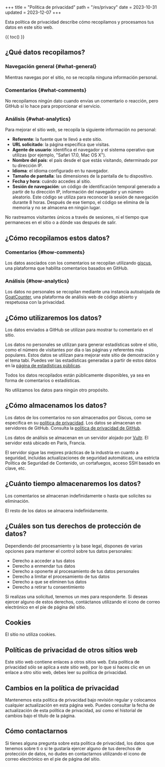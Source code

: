 +++
title = "Política de privacidad"
path = "/es/privacy"
date = 2023-10-31
updated = 2023-12-07
+++

Esta política de privacidad describe cómo recopilamos y procesamos tus datos en este sitio web.

{{ toc() }}

## ¿Qué datos recopilamos?

### Navegación general {#what-general}

Mientras navegas por el sitio, no se recopila ninguna información personal.

### Comentarios {#what-comments}

No recopilamos ningún dato cuando envías un comentario o reacción, pero GitHub sí lo hace para proporcionar el servicio.

### Análisis {#what-analytics}

Para mejorar el sitio web, se recopila la siguiente información no personal:

- **Referente**: la fuente que te llevó a este sitio.
- **URL solicitado**: la página específica que visitas.
- **Agente de usuario**: identifica el navegador y el sistema operativo que utilizas (por ejemplo, "Safari 17.0, Mac OS X").
- **Nombre del país**: el país desde el que estás visitando, determinado por tu dirección IP.
- **Idioma**: el idioma configurado en tu navegador.
- **Tamaño de pantalla**: las dimensiones de la pantalla de tu dispositivo.
- **Fecha y hora**: cuándo accedes al sitio.
- **Sesión de navegación**: un código de identificación temporal generado a partir de tu dirección IP, información del navegador y un número aleatorio. Este código se utiliza para reconocer la sesión de navegación durante 8 horas. Después de ese tiempo, el código se elimina de la memoria y no se almacena en ningún lugar.

No rastreamos visitantes únicos a través de sesiones, ni el tiempo que permaneces en el sitio o a dónde vas después de salir.

## ¿Cómo recopilamos estos datos?

### Comentarios {#how-comments}

Los datos asociados con los comentarios se recopilan utilizando [giscus](https://giscus.app/), una plataforma que habilita comentarios basados en GitHub.

### Análisis {#how-analytics}

Los datos no personales se recopilan mediante una instancia autoalojada de [GoatCounter](https://www.goatcounter.com/), una plataforma de análisis web de código abierto y respetuosa con la privacidad.

## ¿Cómo utilizaremos los datos?

Los datos enviados a GitHub se utilizan para mostrar tu comentario en el sitio.

Los datos no personales se utilizan para generar estadísticas sobre el sitio, como el número de visitantes por día o las páginas y referentes más populares. Estos datos se utilizan para mejorar este sitio de demostración y el tema tabi. Puedes ver las estadísticas generadas a partir de estos datos en la [página de estadísticas públicas](https://tabi-stats.osc.garden/).

Todos los datos recopilados están públicamente disponibles, ya sea en forma de comentarios o estadísticas.

No utilizamos los datos para ningún otro propósito.

## ¿Cómo almacenamos los datos?

Los datos de los comentarios no son almacenados por Giscus, como se especifica en su [política de privacidad](https://github.com/giscus/giscus/blob/main/PRIVACY-POLICY.md#what-data-do-we-collect). Los datos se almacenan en servidores de GitHub. Consulta la [política de privacidad de GitHub](https://docs.github.com/en/site-policy/privacy-policies/github-privacy-statement).

Los datos de análisis se almacenan en un servidor alojado por [Vultr](https://www.vultr.com/). El servidor está ubicado en París, Francia.

El servidor sigue las mejores prácticas de la industria en cuanto a seguridad, incluidas actualizaciones de seguridad automáticas, una estricta Política de Seguridad de Contenido, un cortafuegos, acceso SSH basado en clave, etc.

## ¿Cuánto tiempo almacenaremos los datos?

Los comentarios se almacenan indefinidamente o hasta que solicites su eliminación.

El resto de los datos se almacena indefinidamente.

## ¿Cuáles son tus derechos de protección de datos?

Dependiendo del procesamiento y la base legal, dispones de varias opciones para mantener el control sobre tus datos personales:

- Derecho a acceder a tus datos
- Derecho a enmendar tus datos
- Derecho a oponerte al procesamiento de tus datos personales
- Derecho a limitar el procesamiento de tus datos
- Derecho a que se eliminen tus datos
- Derecho a retirar tu consentimiento

Si realizas una solicitud, tenemos un mes para responderte. Si deseas ejercer alguno de estos derechos, contáctanos utilizando el icono de correo electrónico en el pie de página del sitio.

## Cookies

El sitio no utiliza cookies.

## Políticas de privacidad de otros sitios web

Este sitio web contiene enlaces a otros sitios web. Esta política de privacidad sólo se aplica a este sitio web, por lo que si haces clic en un enlace a otro sitio web, debes leer su política de privacidad.

## Cambios en la política de privacidad

Mantenemos esta política de privacidad bajo revisión regular y colocamos cualquier actualización en esta página web. Puedes consultar la fecha de actualización de esta política de privacidad, así como el historial de cambios bajo el título de la página.

## Cómo contactarnos

Si tienes alguna pregunta sobre esta política de privacidad, los datos que tenemos sobre ti o si te gustaría ejercer alguno de tus derechos de protección de datos, no dudes en contactarnos utilizando el icono de correo electrónico en el pie de página del sitio.
